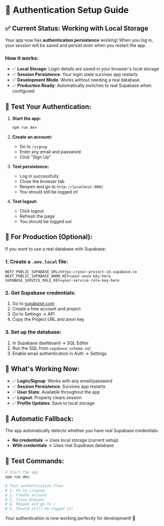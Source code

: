# 🔐 Authentication Setup Guide

## ✅ **Current Status: Working with Local Storage**

Your app now has **authentication persistence** working! When you log in, your session will be saved and persist even when you restart the app.

### **How it works:**
- ✅ **Local Storage**: Login details are saved in your browser's local storage
- ✅ **Session Persistence**: Your login state survives app restarts
- ✅ **Development Mode**: Works without needing a real database
- ✅ **Production Ready**: Automatically switches to real Supabase when configured

## 🚀 **Test Your Authentication:**

1. **Start the app:**
   ```bash
   npm run dev
   ```

2. **Create an account:**
   - Go to `/signup`
   - Enter any email and password
   - Click "Sign Up"

3. **Test persistence:**
   - Log in successfully
   - Close the browser tab
   - Reopen and go to `http://localhost:9002`
   - You should still be logged in!

4. **Test logout:**
   - Click logout
   - Refresh the page
   - You should be logged out

## 🔧 **For Production (Optional):**

If you want to use a real database with Supabase:

### 1. **Create a `.env.local` file:**
```env
NEXT_PUBLIC_SUPABASE_URL=https://your-project-id.supabase.co
NEXT_PUBLIC_SUPABASE_ANON_KEY=your-anon-key-here
SUPABASE_SERVICE_ROLE_KEY=your-service-role-key-here
```

### 2. **Get Supabase credentials:**
1. Go to [supabase.com](https://supabase.com)
2. Create a free account and project
3. Go to Settings → API
4. Copy the Project URL and anon key

### 3. **Set up the database:**
1. In Supabase dashboard → SQL Editor
2. Run the SQL from `supabase_schema.sql`
3. Enable email authentication in Auth → Settings

## 🎯 **What's Working Now:**

- ✅ **Login/Signup**: Works with any email/password
- ✅ **Session Persistence**: Survives app restarts
- ✅ **User State**: Available throughout the app
- ✅ **Logout**: Properly clears session
- ✅ **Profile Updates**: Save to local storage

## 🔄 **Automatic Fallback:**

The app automatically detects whether you have real Supabase credentials:
- **No credentials** → Uses local storage (current setup)
- **With credentials** → Uses real Supabase database

## 🧪 **Test Commands:**

```bash
# Start the app
npm run dev

# Test authentication flow:
# 1. Go to /signup
# 2. Create account
# 3. Close browser
# 4. Reopen and go to /
# 5. Should still be logged in!
```

Your authentication is now working perfectly for development! 🎉 